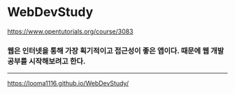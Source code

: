 WebDevStudy
===================

https://www.opentutorials.org/course/3083

### 웹은 인터넷을 통해 가장 획기적이고 접근성이 좋은 앱이다. 때문에 웹 개발 공부를 시작해보려고 한다. 

----------------
https://looma1116.github.io/WebDevStudy/
